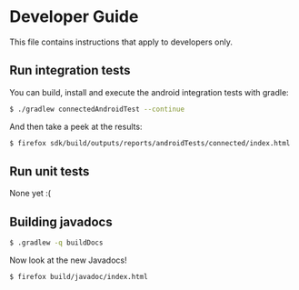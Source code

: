 # Developer Guide

This file contains instructions that apply to developers only.

## Run integration tests

You can build, install and execute the android integration tests with gradle:

```sh
$ ./gradlew connectedAndroidTest --continue
```

And then take a peek at the results:

```sh
$ firefox sdk/build/outputs/reports/androidTests/connected/index.html
```

## Run unit tests

None yet :(

## Building javadocs

```sh
$ .gradlew -q buildDocs
```

Now look at the new Javadocs!

```sh
$ firefox build/javadoc/index.html
```
